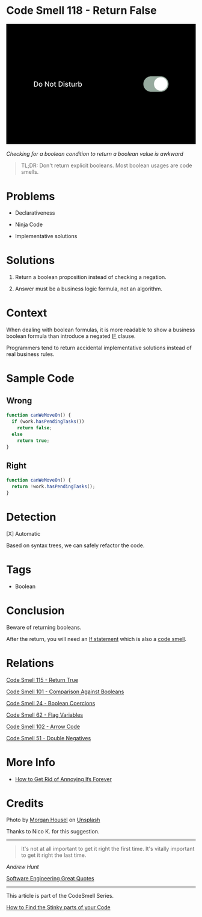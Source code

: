 # Code Smell 118 - Return False

![Code Smell 118 - Return False](morgan-housel-h-f5OGUjE0U-unsplash.jpg)

*Checking for a boolean condition to return a boolean value is awkward*

> TL;DR: Don't return explicit booleans. Most boolean usages are code smells.

# Problems

- Declarativeness

- Ninja Code

- Implementative solutions

# Solutions

1. Return a boolean proposition instead of checking a negation.

2. Answer must be a business logic formula, not an algorithm.

# Context

When dealing with boolean formulas, it is more readable to show a business boolean formula than introduce a negated [IF](../../Theory/How%20to%20Get%20Rid%20of%20Annoying%20IFs%20Forever/readme.md) clause.

Programmers tend to return accidental implementative solutions instead of real business rules.

# Sample Code

## Wrong

[Gist Url]: # (https://gist.github.com/mcsee/57c079a22fe139667c8330a937d4dcca)
```javascript
function canWeMoveOn() {
  if (work.hasPendingTasks())
    return false;
  else
    return true;
}
```

## Right

[Gist Url]: # (https://gist.github.com/mcsee/0f0cfe7cd5133dc605555eeb20feaa95)
```javascript
function canWeMoveOn() {
  return !work.hasPendingTasks();
}
```

# Detection

[X] Automatic 

Based on syntax trees, we can safely refactor the code.

# Tags

- Boolean

# Conclusion

Beware of returning booleans. 

After the return, you will need an [If statement](../../Theory/How%20to%20Get%20Rid%20of%20Annoying%20IFs%20Forever/readme.md) which is also a [code smell](../../Code%20Smells/Code%20Smell%2036%20-%20Switch%20case%20elseif%20else%20if%20statements/readme.md).

# Relations

[Code Smell 115 - Return True](../../Code%20Smells/Code%20Smell%20115%20-%20Return%20True/readme.md)

[Code Smell 101 - Comparison Against Booleans](../../Code%20Smells/Code%20Smell%20101%20-%20Comparison%20Against%20Booleans/readme.md)

[Code Smell 24 - Boolean Coercions](../../Code%20Smells/Code%20Smell%2024%20-%20Boolean%20Coercions/readme.md)

[Code Smell 62 - Flag Variables](../../Code%20Smells/Code%20Smell%2062%20-%20Flag%20Variables/readme.md)

[Code Smell 102 - Arrow Code](../../Code%20Smells/Code%20Smell%20102%20-%20Arrow%20Code/readme.md)

[Code Smell 51 - Double Negatives](../../Code%20Smells/Code%20Smell%2051%20-%20Double%20Negatives/readme.md)

# More Info

- [How to Get Rid of Annoying Ifs Forever](../../Theory/How%20to%20Get%20Rid%20of%20Annoying%20IFs%20Forever/readme.md)

# Credits

Photo by [Morgan Housel](https://unsplash.com/@morganhousel) on [Unsplash](https://unsplash.com/s/photos/not)
  
Thanks to Nico K. for this suggestion.

* * *

> It's not at all important to get it right the first time. It's vitally important to get it right the last time.

_Andrew Hunt_
 
[Software Engineering Great Quotes](../../Quotes/Software%20Engineering%20Great%20Quotes/readme.md)

* * *

This article is part of the CodeSmell Series.

[How to Find the Stinky parts of your Code](../../Code%20Smells/How%20to%20Find%20the%20Stinky%20parts%20of%20your%20Code/readme.md)